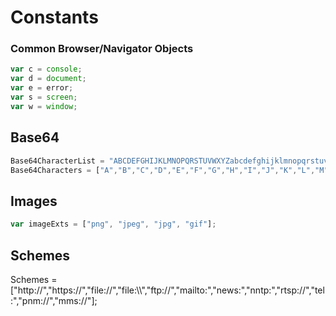 # Constants

### Common Browser/Navigator Objects
```javascript
var c = console;
var d = document;
var e = error;
var s = screen;
var w = window;
```

## Base64
```javascript
Base64CharacterList = "ABCDEFGHIJKLMNOPQRSTUVWXYZabcdefghijklmnopqrstuvwxyz0123456789+/=";
Base64Characters = ["A","B","C","D","E","F","G","H","I","J","K","L","M","N","O","P","Q","R","S","T","U","V","W","X","Y","Z","a","b","c","d","e","f","g","h","i","j","k","l","m","n","o","p","q","r","s","t","u","v","w","x","y","z","0","1","2","3","4","5","6","7","8","9","+","/","="];
```

## Images
```javascript
var imageExts = ["png", "jpeg", "jpg", "gif"];
```

## Schemes
Schemes = ["http://","https://","file://","file:\\\\","ftp://","mailto:","news:","nntp:","rtsp://","tel:","pnm://","mms://"];

